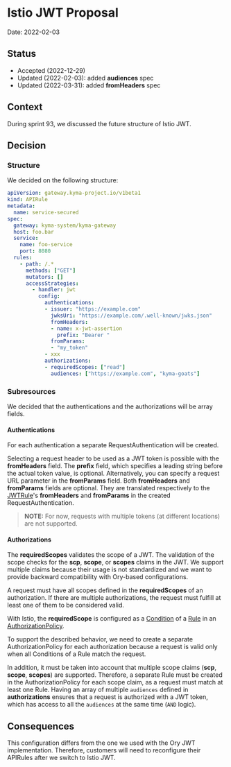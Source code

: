 # Istio JWT Proposal

Date: 2022-02-03

## Status

- Accepted (2022-12-29)
- Updated (2022-02-03): added **audiences** spec
- Updated (2022-03-31): added **fromHeaders** spec

## Context

During sprint 93, we discussed the future structure of Istio JWT.

## Decision

### Structure

We decided on the following structure:

```yaml
apiVersion: gateway.kyma-project.io/v1beta1
kind: APIRule
metadata:
  name: service-secured
spec:
  gateway: kyma-system/kyma-gateway
  host: foo.bar
  service:
    name: foo-service
    port: 8080
  rules:
    - path: /.*
      methods: ["GET"]
      mutators: []
      accessStrategies:
        - handler: jwt
          config:
            authentications:
            - issuer: "https://example.com"
              jwksUri: "https://example.com/.well-known/jwks.json"
              fromHeaders:
              - name: x-jwt-assertion
                prefix: "Bearer "
              fromParams:
              - "my_token"
            - xxx
            authorizations:
            - requiredScopes: ["read"]
              audiences: ["https://example.com", "kyma-goats"]
```

### Subresources

We decided that the authentications and the authorizations will be array fields.

#### Authentications
For each authentication a separate RequestAuthentication will be created.

Selecting a request header to be used as a JWT token is possible with the **fromHeaders** field. The **prefix** field, which specifies a leading string before the actual token value, is optional. Alternatively, you can specify a request URL parameter in the **fromParams** field. Both **fromHeaders** and **fromParams** fields are optional. They are translated respectively to the [JWTRule](https://istio.io/latest/docs/reference/config/security/jwt/#JWTRule)'s **fromHeaders** and **fromParams** in the created RequestAuthentication.

>**NOTE:** For now, requests with multiple tokens (at different locations) are not supported.

#### Authorizations
The **requiredScopes** validates the scope of a JWT. The validation of the scope checks for the **scp**, **scope**, or **scopes** claims in the JWT. We support multiple claims because their usage is not standardized and we want to provide backward compatibility with Ory-based configurations.

A request must have all scopes defined in the **requiredScopes** of an authorization. If there are multiple authorizations, the request must fulfill at least one of them to be considered valid.

With Istio, the **requiredScope** is configured as a [Condition](https://istio.io/latest/docs/reference/config/security/authorization-policy/#Condition) of a [Rule](https://istio.io/latest/docs/reference/config/security/authorization-policy/#Rule)
in an [AuthorizationPolicy](https://istio.io/latest/docs/reference/config/security/authorization-policy).

To support the described behavior, we need to create a separate AuthorizationPolicy for each authorization because a request is valid only when all Conditions of a Rule match the request.

In addition, it must be taken into account that multiple scope claims (**scp**, **scope**, **scopes**) are supported. Therefore, a separate Rule must be created in the AuthorizationPolicy for each scope claim, as a request must match at least one Rule.
Having an array of multiple `audiences` defined in **authorizations** ensures that a request is authorized with a JWT token, which has access to all the `audiences` at the same time (`AND` logic).

## Consequences

This configuration differs from the one we used with the Ory JWT implementation. Therefore, customers will need to reconfigure their APIRules after we switch to Istio JWT.